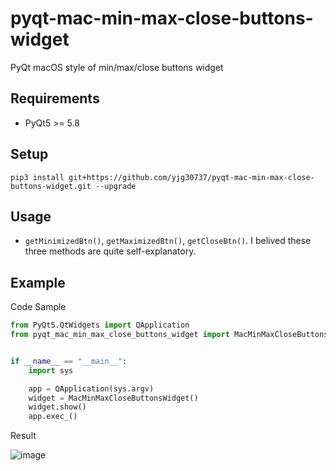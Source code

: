 # pyqt-mac-min-max-close-buttons-widget
PyQt macOS style of min/max/close buttons widget 

## Requirements
* PyQt5 >= 5.8

## Setup
```pip3 install git+https://github.com/yjg30737/pyqt-mac-min-max-close-buttons-widget.git --upgrade```

## Usage
* ```getMinimizedBtn()```, ```getMaximizedBtn()```, ```getCloseBtn()```. I belived these three methods are quite self-explanatory.

## Example
Code Sample
```python
from PyQt5.QtWidgets import QApplication
from pyqt_mac_min_max_close_buttons_widget import MacMinMaxCloseButtonsWidget


if __name__ == "__main__":
    import sys

    app = QApplication(sys.argv)
    widget = MacMinMaxCloseButtonsWidget()
    widget.show()
    app.exec_()
```

Result

![image](https://user-images.githubusercontent.com/55078043/153992019-de4b5e29-2674-4dd0-9253-82d63daad647.png)
